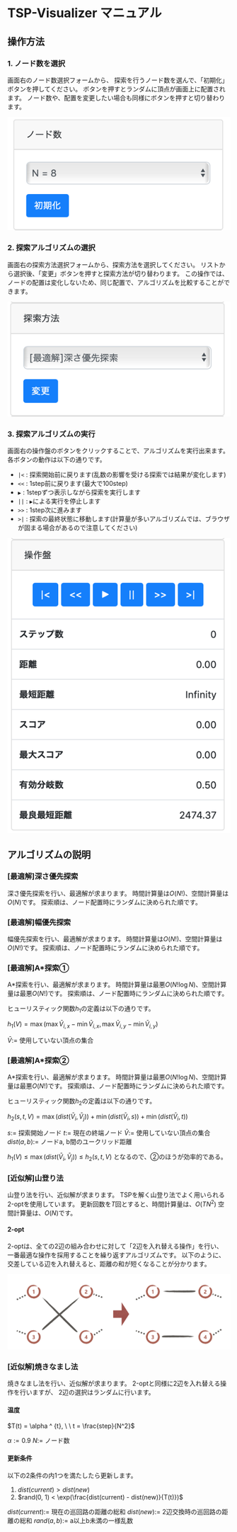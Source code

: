 # TSP-Visualizer マニュアル

## 操作方法

### 1. ノード数を選択
画面右のノード数選択フォームから、
探索を行うノード数を選んで、「初期化」ボタンを押してください。
ボタンを押すとランダムに頂点が画面上に配置されます。
ノード数や、配置を変更したい場合も同様にボタンを押すと切り替わります。

![ノード数選択](./img/choose_num_of_nodes.png)


### 2. 探索アルゴリズムの選択
画面右の探索方法選択フォームから、探索方法を選択してください。
リストから選択後、「変更」ボタンを押すと探索方法が切り替わります。
この操作では、ノードの配置は変化しないため、同じ配置で、アルゴリズムを比較することができます。

![アルゴリズム選択](./img/choose_algorithm.png)


### 3. 探索アルゴリズムの実行

画面右の操作盤のボタンをクリックすることで、アルゴリズムを実行出来ます。
各ボタンの動作は以下の通りです。

- `|<` : 探索開始前に戻ります(乱数の影響を受ける探索では結果が変化します)
- `<<` : 1step前に戻ります(最大で100step)
- `▶` : 1stepずつ表示しながら探索を実行します
- `||` : `▶`による実行を停止します
- `>>` : 1step次に進みます
- `>|` : 探索の最終状態に移動します(計算量が多いアルゴリズムでは、ブラウザが固まる場合があるので注意してください)

![操作盤](./img/control_panel.png)

## アルゴリズムの説明

### [最適解]深さ優先探索
深さ優先探索を行い、最適解が求まります。
時間計算量は$O(N!)$、空間計算量は$O(N)$です。
探索順は、ノード配置時にランダムに決められた順です。

### [最適解]幅優先探索
幅優先探索を行い、最適解が求まります。
時間計算量は$O(N!)$、空間計算量は$O(N!)$です。
探索順は、ノード配置時にランダムに決められた順です。

### [最適解]A\*探索①
A\*探索を行い、最適解が求まります。
時間計算量は最悪$O(N! \log N)$、空間計算量は最悪$O(N!)$です。
探索順は、ノード配置時にランダムに決められた順です。

ヒューリスティック関数$h_1$の定義は以下の通りです。

$h_1(V) = \max( \max \bar V_{i,x} - \min \bar V_{i,x}, \max \bar V_{i,y} - \min \bar V_{i,y})$

$\bar V :=$ 使用していない頂点の集合


### [最適解]A\*探索②
A\*探索を行い、最適解が求まります。
時間計算量は最悪$O(N! \log N)$、空間計算量は最悪$O(N!)$です。
探索順は、ノード配置時にランダムに決められた順です。

ヒューリスティック関数$h_2$の定義は以下の通りです。

$h_2(s, t, V) = \max( dist(\bar V_i, \bar V_j) ) + \min ( dist(\bar V_i, s) ) + \min (dist(\bar V_i, t))$

$s :=$ 探索開始ノード
$t :=$ 現在の終端ノード
$\bar V :=$ 使用していない頂点の集合
$dist(a, b) :=$ ノードa, b間のユークリッド距離

$h_1(V) \le \max( dist(\bar V_i, \bar V_j) ) \le h_2(s,t,V)$
となるので、②のほうが効率的である。


### [近似解]山登り法
山登り法を行い、近似解が求まります。
TSPを解く山登り法でよく用いられる2-optを使用しています。
更新回数を$T$回とすると、時間計算量は、$O(T N^2)$ 空間計算量は、$O(N)$です。

#### 2-opt
2-optは、全ての2辺の組み合わせに対して「2辺を入れ替える操作」を行い、
一番最適な操作を採用することを繰り返すアルゴリズムです。
以下のように、交差している辺を入れ替えると、距離の和が短くなることが分かります。

![2-opt](./img/2-opt.png)


### [近似解]焼きなまし法
焼きなまし法を行い、近似解が求まります。
2-optと同様に2辺を入れ替える操作を行いますが、
2辺の選択はランダムに行います。

#### 温度
$T(t) = \alpha ^ {t}, \ \ t = \frac{step}{N^2}$

$\alpha := 0.9$
$N :=$ ノード数

#### 更新条件
以下の2条件の内1つを満たしたら更新します。

1. $dist(current) > dist(new)$
2. $rand(0, 1) < \exp(\frac{dist(current) - dist(new)}{T(t)})$

$dist(current) :=$ 現在の巡回路の距離の総和
$dist(new) :=$ 2辺交換時の巡回路の距離の総和
$rand(a, b) :=$ a以上b未満の一様乱数



